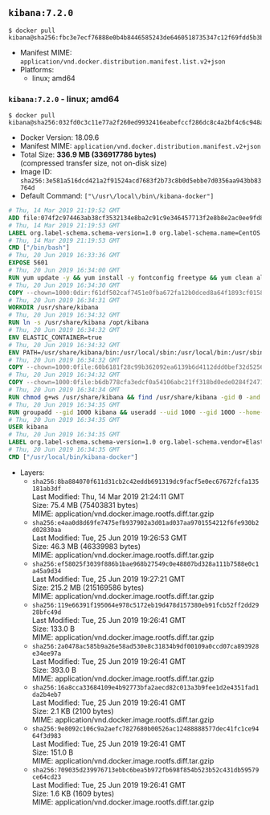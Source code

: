## `kibana:7.2.0`

```console
$ docker pull kibana@sha256:fbc3e7ecf76888e0b4b8446585243de6460518735347c12f69fdd5b3ba031fbe
```

-	Manifest MIME: `application/vnd.docker.distribution.manifest.list.v2+json`
-	Platforms:
	-	linux; amd64

### `kibana:7.2.0` - linux; amd64

```console
$ docker pull kibana@sha256:032fd0c3c11e77a2f260ed9932416eabefccf286dc8c4a2bf4c6c948ab74e980
```

-	Docker Version: 18.09.6
-	Manifest MIME: `application/vnd.docker.distribution.manifest.v2+json`
-	Total Size: **336.9 MB (336917786 bytes)**  
	(compressed transfer size, not on-disk size)
-	Image ID: `sha256:3e581a516dcd421a2f91524acd7683f2b73c8b0d5ebbe7d0356aa943bb83764d`
-	Default Command: `["\/usr\/local\/bin\/kibana-docker"]`

```dockerfile
# Thu, 14 Mar 2019 21:19:52 GMT
ADD file:074f2c974463ab38cf3532134e8ba2c91c9e346457713f2e8b8e2ac0ee9fd83d in / 
# Thu, 14 Mar 2019 21:19:53 GMT
LABEL org.label-schema.schema-version=1.0 org.label-schema.name=CentOS Base Image org.label-schema.vendor=CentOS org.label-schema.license=GPLv2 org.label-schema.build-date=20190305
# Thu, 14 Mar 2019 21:19:53 GMT
CMD ["/bin/bash"]
# Thu, 20 Jun 2019 16:33:36 GMT
EXPOSE 5601
# Thu, 20 Jun 2019 16:34:00 GMT
RUN yum update -y && yum install -y fontconfig freetype && yum clean all
# Thu, 20 Jun 2019 16:34:30 GMT
COPY --chown=1000:0dir:f61df502caf7451e0fba672fa12b0dced8a64f1893cf01582fad3af48e07c353 in /usr/share/kibana 
# Thu, 20 Jun 2019 16:34:31 GMT
WORKDIR /usr/share/kibana
# Thu, 20 Jun 2019 16:34:32 GMT
RUN ln -s /usr/share/kibana /opt/kibana
# Thu, 20 Jun 2019 16:34:32 GMT
ENV ELASTIC_CONTAINER=true
# Thu, 20 Jun 2019 16:34:32 GMT
ENV PATH=/usr/share/kibana/bin:/usr/local/sbin:/usr/local/bin:/usr/sbin:/usr/bin:/sbin:/bin
# Thu, 20 Jun 2019 16:34:32 GMT
COPY --chown=1000:0file:60b6181f28c99b362092ea6139b6d4112ddd0bef32d52563c33b26bdc2b51318 in /usr/share/kibana/config/kibana.yml 
# Thu, 20 Jun 2019 16:34:32 GMT
COPY --chown=1000:0file:b6db778cfa3edcf0a54106abc21ff318bd0ede0284f2471172623218dc89d6ae in /usr/local/bin/ 
# Thu, 20 Jun 2019 16:34:34 GMT
RUN chmod g+ws /usr/share/kibana && find /usr/share/kibana -gid 0 -and -not -perm /g+w -exec chmod g+w {} \;
# Thu, 20 Jun 2019 16:34:35 GMT
RUN groupadd --gid 1000 kibana && useradd --uid 1000 --gid 1000 --home-dir /usr/share/kibana --no-create-home kibana
# Thu, 20 Jun 2019 16:34:35 GMT
USER kibana
# Thu, 20 Jun 2019 16:34:35 GMT
LABEL org.label-schema.schema-version=1.0 org.label-schema.vendor=Elastic org.label-schema.name=kibana org.label-schema.version=7.2.0 org.label-schema.url=https://www.elastic.co/products/kibana org.label-schema.vcs-url=https://github.com/elastic/kibana license=Elastic License
# Thu, 20 Jun 2019 16:34:35 GMT
CMD ["/usr/local/bin/kibana-docker"]
```

-	Layers:
	-	`sha256:8ba884070f611d31cb2c42eddb691319dc9facf5e0ec67672fcfa135181ab3df`  
		Last Modified: Thu, 14 Mar 2019 21:24:11 GMT  
		Size: 75.4 MB (75403831 bytes)  
		MIME: application/vnd.docker.image.rootfs.diff.tar.gzip
	-	`sha256:e4aa0d8d69fe7475efb937902a3d01ad037aa9701554212f6fe930b2d02830aa`  
		Last Modified: Tue, 25 Jun 2019 19:26:53 GMT  
		Size: 46.3 MB (46339983 bytes)  
		MIME: application/vnd.docker.image.rootfs.diff.tar.gzip
	-	`sha256:ef58025f3039f886b1bae968b27549c0e48807bd328a111b7588e0c1a45a9d34`  
		Last Modified: Tue, 25 Jun 2019 19:27:21 GMT  
		Size: 215.2 MB (215169586 bytes)  
		MIME: application/vnd.docker.image.rootfs.diff.tar.gzip
	-	`sha256:119e66391f195064e978c5172eb19d478d157380eb91fcb52ff2dd2928bfc49d`  
		Last Modified: Tue, 25 Jun 2019 19:26:41 GMT  
		Size: 133.0 B  
		MIME: application/vnd.docker.image.rootfs.diff.tar.gzip
	-	`sha256:2a0478ac585b9a26e58ad530e8c31834b9df00109a0ccd07ca893928e34ee97a`  
		Last Modified: Tue, 25 Jun 2019 19:26:41 GMT  
		Size: 393.0 B  
		MIME: application/vnd.docker.image.rootfs.diff.tar.gzip
	-	`sha256:16a8cca33684109e4b92773bfa2aecd82c013a3b9fee1d2e4351fad1da2b4eb7`  
		Last Modified: Tue, 25 Jun 2019 19:26:41 GMT  
		Size: 2.1 KB (2100 bytes)  
		MIME: application/vnd.docker.image.rootfs.diff.tar.gzip
	-	`sha256:9e8092c106c9a2aefc7827680b00526ac12488888577dec41fc1ce9464f3d983`  
		Last Modified: Tue, 25 Jun 2019 19:26:41 GMT  
		Size: 151.0 B  
		MIME: application/vnd.docker.image.rootfs.diff.tar.gzip
	-	`sha256:709035d239976713ebbc6bea5b972fb698f854b523b52c431db59579ce64cd23`  
		Last Modified: Tue, 25 Jun 2019 19:26:41 GMT  
		Size: 1.6 KB (1609 bytes)  
		MIME: application/vnd.docker.image.rootfs.diff.tar.gzip
